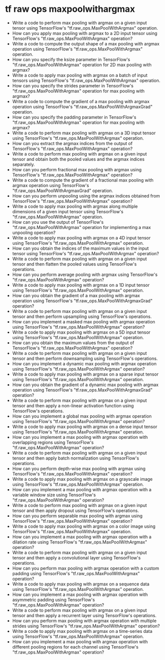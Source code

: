 # tf raw ops maxpoolwithargmax

- Write a code to perform max pooling with argmax on a given input tensor using TensorFlow's "tf.raw_ops.MaxPoolWithArgmax" operation.
- How can you apply max pooling with argmax to a 2D input tensor using TensorFlow's "tf.raw_ops.MaxPoolWithArgmax" operation?
- Write a code to compute the output shape of a max pooling with argmax operation using TensorFlow's "tf.raw_ops.MaxPoolWithArgmax" operation.
- How can you specify the ksize parameter in TensorFlow's "tf.raw_ops.MaxPoolWithArgmax" operation for 2D max pooling with argmax?
- Write a code to apply max pooling with argmax on a batch of input tensors using TensorFlow's "tf.raw_ops.MaxPoolWithArgmax" operation.
- How can you specify the strides parameter in TensorFlow's "tf.raw_ops.MaxPoolWithArgmax" operation for max pooling with argmax?
- Write a code to compute the gradient of a max pooling with argmax operation using TensorFlow's "tf.raw_ops.MaxPoolWithArgmaxGrad" operation.
- How can you specify the padding parameter in TensorFlow's "tf.raw_ops.MaxPoolWithArgmax" operation for max pooling with argmax?
- Write a code to perform max pooling with argmax on a 3D input tensor using TensorFlow's "tf.raw_ops.MaxPoolWithArgmax" operation.
- How can you extract the argmax indices from the output of TensorFlow's "tf.raw_ops.MaxPoolWithArgmax" operation?
- Write a code to perform max pooling with argmax on a given input tensor and obtain both the pooled values and the argmax indices separately.
- How can you perform fractional max pooling with argmax using TensorFlow's "tf.raw_ops.MaxPoolWithArgmax" operation?
- Write a code to compute the gradient of a fractional max pooling with argmax operation using TensorFlow's "tf.raw_ops.MaxPoolWithArgmaxGrad" operation.
- How can you perform unpooling using the argmax indices obtained from TensorFlow's "tf.raw_ops.MaxPoolWithArgmax" operation?
- Write a code to apply max pooling with argmax along multiple dimensions of a given input tensor using TensorFlow's "tf.raw_ops.MaxPoolWithArgmax" operation.
- How can you use the output of TensorFlow's "tf.raw_ops.MaxPoolWithArgmax" operation for implementing a max unpooling operation?
- Write a code to apply max pooling with argmax on a 4D input tensor using TensorFlow's "tf.raw_ops.MaxPoolWithArgmax" operation.
- How can you obtain the indices of the maximum values in the input tensor using TensorFlow's "tf.raw_ops.MaxPoolWithArgmax" operation?
- Write a code to perform max pooling with argmax on a given input tensor and then flatten the pooled values using TensorFlow's operations.
- How can you perform average pooling with argmax using TensorFlow's "tf.raw_ops.MaxPoolWithArgmax" operation?
- Write a code to apply max pooling with argmax on a 1D input tensor using TensorFlow's "tf.raw_ops.MaxPoolWithArgmax" operation.
- How can you obtain the gradient of a max pooling with argmax operation using TensorFlow's "tf.raw_ops.MaxPoolWithArgmaxGrad" operation?
- Write a code to perform max pooling with argmax on a given input tensor and then perform upsampling using TensorFlow's operations.
- How can you implement a masked max pooling with argmax operation using TensorFlow's "tf.raw_ops.MaxPoolWithArgmax" operation?
- Write a code to apply max pooling with argmax on a 5D input tensor using TensorFlow's "tf.raw_ops.MaxPoolWithArgmax" operation.
- How can you obtain the maximum values from the output of TensorFlow's "tf.raw_ops.MaxPoolWithArgmax" operation?
- Write a code to perform max pooling with argmax on a given input tensor and then perform downsampling using TensorFlow's operations.
- How can you implement a dynamic max pooling with argmax operation using TensorFlow's "tf.raw_ops.MaxPoolWithArgmax" operation?
- Write a code to apply max pooling with argmax on a sparse input tensor using TensorFlow's "tf.raw_ops.MaxPoolWithArgmax" operation.
- How can you obtain the gradient of a dynamic max pooling with argmax operation using TensorFlow's "tf.raw_ops.MaxPoolWithArgmaxGrad" operation?
- Write a code to perform max pooling with argmax on a given input tensor and then apply a non-linear activation function using TensorFlow's operations.
- How can you implement a global max pooling with argmax operation using TensorFlow's "tf.raw_ops.MaxPoolWithArgmax" operation?
- Write a code to apply max pooling with argmax on a dense input tensor using TensorFlow's "tf.raw_ops.MaxPoolWithArgmax" operation.
- How can you implement a max pooling with argmax operation with overlapping regions using TensorFlow's "tf.raw_ops.MaxPoolWithArgmax" operation?
- Write a code to perform max pooling with argmax on a given input tensor and then apply batch normalization using TensorFlow's operations.
- How can you perform depth-wise max pooling with argmax using TensorFlow's "tf.raw_ops.MaxPoolWithArgmax" operation?
- Write a code to apply max pooling with argmax on a grayscale image using TensorFlow's "tf.raw_ops.MaxPoolWithArgmax" operation.
- How can you implement a max pooling with argmax operation with a variable window size using TensorFlow's "tf.raw_ops.MaxPoolWithArgmax" operation?
- Write a code to perform max pooling with argmax on a given input tensor and then apply dropout using TensorFlow's operations.
- How can you perform separable max pooling with argmax using TensorFlow's "tf.raw_ops.MaxPoolWithArgmax" operation?
- Write a code to apply max pooling with argmax on a color image using TensorFlow's "tf.raw_ops.MaxPoolWithArgmax" operation.
- How can you implement a max pooling with argmax operation with a dilation rate using TensorFlow's "tf.raw_ops.MaxPoolWithArgmax" operation?
- Write a code to perform max pooling with argmax on a given input tensor and then apply a convolutional layer using TensorFlow's operations.
- How can you perform max pooling with argmax operation with a custom padding using TensorFlow's "tf.raw_ops.MaxPoolWithArgmax" operation?
- Write a code to apply max pooling with argmax on a sequence data using TensorFlow's "tf.raw_ops.MaxPoolWithArgmax" operation.
- How can you implement a max pooling with argmax operation with asymmetric padding using TensorFlow's "tf.raw_ops.MaxPoolWithArgmax" operation?
- Write a code to perform max pooling with argmax on a given input tensor and then apply a recurrent layer using TensorFlow's operations.
- How can you perform max pooling with argmax operation with multiple strides using TensorFlow's "tf.raw_ops.MaxPoolWithArgmax" operation?
- Write a code to apply max pooling with argmax on a time-series data using TensorFlow's "tf.raw_ops.MaxPoolWithArgmax" operation.
- How can you implement a max pooling with argmax operation with different pooling regions for each channel using TensorFlow's "tf.raw_ops.MaxPoolWithArgmax" operation?